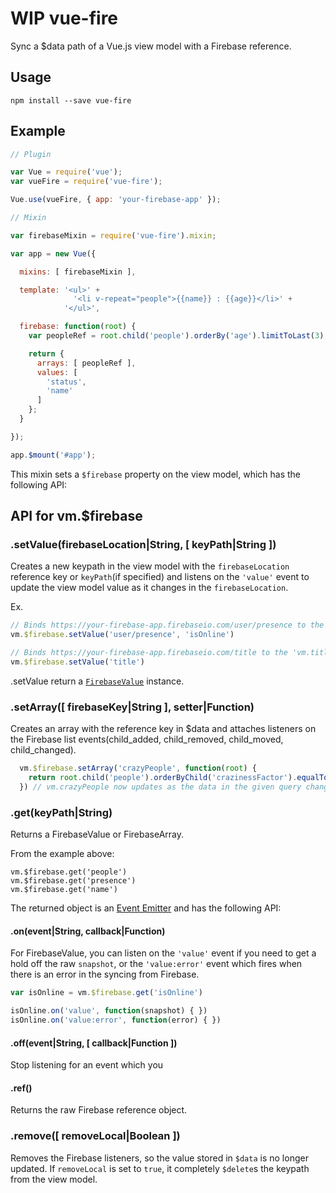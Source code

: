 **WIP** vue-fire
============
Sync a $data path of a Vue.js view model with a Firebase reference.

## Usage
```
npm install --save vue-fire
```

## Example
```javascript
// Plugin

var Vue = require('vue');
var vueFire = require('vue-fire');

Vue.use(vueFire, { app: 'your-firebase-app' });

// Mixin

var firebaseMixin = require('vue-fire').mixin;

var app = new Vue({

  mixins: [ firebaseMixin ],

  template: '<ul>' +
              '<li v-repeat="people">{{name}} : {{age}}</li>' +
            '</ul>',

  firebase: function(root) {
    var peopleRef = root.child('people').orderBy('age').limitToLast(3);

    return {
      arrays: [ peopleRef ],
      values: [
        'status',
        'name'
      ]
    };
  }

});

app.$mount('#app');
```

This mixin sets a ```$firebase``` property on the view model, which has the following API:

## API for vm.$firebase

### .setValue(firebaseLocation|String, [ keyPath|String ])
  Creates a new keypath in the view model with the ```firebaseLocation``` reference key or ```keyPath```(if specified)
  and listens on the ```'value'``` event to update the view model value as it changes in the ```firebaseLocation```.

  Ex.

  ```js
  // Binds https://your-firebase-app.firebaseio.com/user/presence to the 'vm.isOnline' keypath
  vm.$firebase.setValue('user/presence', 'isOnline')

  // Binds https://your-firebase-app.firebaseio.com/title to the 'vm.title' keypath
  vm.$firebase.setValue('title')
  ```

  .setValue return a [```FirebaseValue```](#getkeystring) instance.

### .setArray([ firebaseKey|String ], setter|Function)
  Creates an array with the reference key in $data and attaches listeners
  on the Firebase list events(child_added, child_removed, child_moved, child_changed).

```js
  vm.$firebase.setArray('crazyPeople', function(root) {
    return root.child('people').orderByChild('crazinessFactor').equalTo('100');
  }) // vm.crazyPeople now updates as the data in the given query changes/moves
```

### .get(keyPath|String)
  Returns a FirebaseValue or FirebaseArray.

  From the example above:
  ```
  vm.$firebase.get('people')
  vm.$firebase.get('presence')
  vm.$firebase.get('name')
  ```

  The returned object is an [Event Emitter](https://github.com/component/emitter) and has the following API:

#### .on(event|String, callback|Function)
  For FirebaseValue, you can listen on the ```'value'``` event if you need to get a hold off the raw ```snapshot```, or
  the ```'value:error'``` event which fires when there is an error in the syncing from Firebase.
  ```js
  var isOnline = vm.$firebase.get('isOnline')

  isOnline.on('value', function(snapshot) { })
  isOnline.on('value:error', function(error) { })
  ```

#### .off(event|String, [ callback|Function ])
  Stop listening for an event which you

#### .ref()
  Returns the raw Firebase reference object.

### .remove([ removeLocal|Boolean ])
  Removes the Firebase listeners, so the value stored in ```$data``` is no longer updated.
  If ```removeLocal``` is set to ```true```, it completely ```$delete```s the keypath from the view model.

